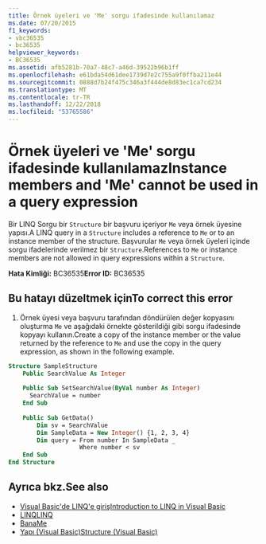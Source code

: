 ```yaml
---
title: Örnek üyeleri ve 'Me' sorgu ifadesinde kullanılamaz
ms.date: 07/20/2015
f1_keywords:
- vbc36535
- bc36535
helpviewer_keywords:
- BC36535
ms.assetid: afb5281b-70a7-48c7-a46d-39522b96b1ff
ms.openlocfilehash: e61bda54d61dee1739d7e2c755a9f0ffba211e44
ms.sourcegitcommit: 0888d7b24f475c346a3f444de8d83ec1ca7cd234
ms.translationtype: MT
ms.contentlocale: tr-TR
ms.lasthandoff: 12/22/2018
ms.locfileid: "53765586"
---
```

# <a name="instance-members-and-me-cannot-be-used-in-a-query-expression"></a><span data-ttu-id="ae12a-102">Örnek üyeleri ve 'Me' sorgu ifadesinde kullanılamaz</span><span class="sxs-lookup"><span data-stu-id="ae12a-102">Instance members and 'Me' cannot be used in a query expression</span></span>
<span data-ttu-id="ae12a-103">Bir LINQ Sorgu bir `Structure` bir başvuru içeriyor `Me` veya örnek üyesine yapısı.</span><span class="sxs-lookup"><span data-stu-id="ae12a-103">A LINQ query in a `Structure` includes a reference to `Me` or to an instance member of the structure.</span></span> <span data-ttu-id="ae12a-104">Başvurular `Me` veya örnek üyeleri içinde sorgu ifadelerinde verilmez bir `Structure`.</span><span class="sxs-lookup"><span data-stu-id="ae12a-104">References to `Me` or instance members are not allowed in query expressions within a `Structure`.</span></span>  
  
 <span data-ttu-id="ae12a-105">**Hata Kimliği:** BC36535</span><span class="sxs-lookup"><span data-stu-id="ae12a-105">**Error ID:** BC36535</span></span>  
  
## <a name="to-correct-this-error"></a><span data-ttu-id="ae12a-106">Bu hatayı düzeltmek için</span><span class="sxs-lookup"><span data-stu-id="ae12a-106">To correct this error</span></span>  
  
1.  <span data-ttu-id="ae12a-107">Örnek üyesi veya başvuru tarafından döndürülen değer kopyasını oluşturma `Me` ve aşağıdaki örnekte gösterildiği gibi sorgu ifadesinde kopyayı kullanın.</span><span class="sxs-lookup"><span data-stu-id="ae12a-107">Create a copy of the instance member or the value returned by the reference to `Me` and use the copy in the query expression, as shown in the following example.</span></span>  
  
```vb  
Structure SampleStructure  
    Public SearchValue As Integer  
  
    Public Sub SetSearchValue(ByVal number As Integer)  
      SearchValue = number  
    End Sub  
  
    Public Sub GetData()  
        Dim sv = SearchValue  
        Dim SampleData = New Integer() {1, 2, 3, 4}  
        Dim query = From number In SampleData _  
                    Where number < sv  
    End Sub  
End Structure  
```  
  
## <a name="see-also"></a><span data-ttu-id="ae12a-108">Ayrıca bkz.</span><span class="sxs-lookup"><span data-stu-id="ae12a-108">See also</span></span>

- [<span data-ttu-id="ae12a-109">Visual Basic'de LINQ'e giriş</span><span class="sxs-lookup"><span data-stu-id="ae12a-109">Introduction to LINQ in Visual Basic</span></span>](../../visual-basic/programming-guide/language-features/linq/introduction-to-linq.md)  
- [<span data-ttu-id="ae12a-110">LINQ</span><span class="sxs-lookup"><span data-stu-id="ae12a-110">LINQ</span></span>](../../visual-basic/programming-guide/language-features/linq/index.md)  
- [<span data-ttu-id="ae12a-111">Bana</span><span class="sxs-lookup"><span data-stu-id="ae12a-111">Me</span></span>](~/docs/visual-basic/programming-guide/program-structure/me-my-mybase-and-myclass.md#me)  
- [<span data-ttu-id="ae12a-112">Yapı (Visual Basic)</span><span class="sxs-lookup"><span data-stu-id="ae12a-112">Structure (Visual Basic)</span></span>](../../visual-basic/language-reference/statements/structure-statement.md)
